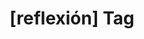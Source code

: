 ---
article_id: 0
description: List of articles under [reflexión] tag.
image: http://huntingbears.com.ve/static/img/site/mstile-310x310.png
layout: tag
slug: reflexion
title: '[reflexión] Tag'
---